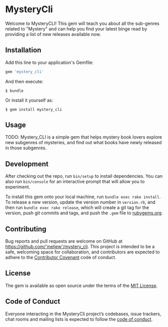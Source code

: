 # MysteryCli

Welcome to MysteryCLI! This gem will teach you about all the sub-genres related to "Mystery" and can help you find your latest binge read by providing a list of new releases available now. 

## Installation

Add this line to your application's Gemfile:

```ruby
gem 'mystery_cli'
```

And then execute:

    $ bundle

Or install it yourself as:

    $ gem install mystery_cli

## Usage

TODO: Mystery_CLI is a simple gem that helps mystery book lovers explore new subgenres of mysteries, and find out what books have newly released in those subgenres. 

## Development

After checking out the repo, run `bin/setup` to install dependencies. You can also run `bin/console` for an interactive prompt that will allow you to experiment.

To install this gem onto your local machine, run `bundle exec rake install`. To release a new version, update the version number in `version.rb`, and then run `bundle exec rake release`, which will create a git tag for the version, push git commits and tags, and push the `.gem` file to [rubygems.org](https://rubygems.org).

## Contributing

Bug reports and pull requests are welcome on GitHub at https://github.com/'meliew'/mystery_cli. This project is intended to be a safe, welcoming space for collaboration, and contributors are expected to adhere to the [Contributor Covenant](http://contributor-covenant.org) code of conduct.

## License

The gem is available as open source under the terms of the [MIT License](https://opensource.org/licenses/MIT).

## Code of Conduct

Everyone interacting in the MysteryCli project’s codebases, issue trackers, chat rooms and mailing lists is expected to follow the [code of conduct](https://github.com/'meliew'/mystery_cli/blob/master/CODE_OF_CONDUCT.md).
